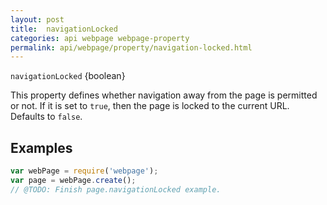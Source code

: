 ```yaml
---
layout: post
title:  navigationLocked
categories: api webpage webpage-property
permalink: api/webpage/property/navigation-locked.html
---
```


`navigationLocked` {boolean}

This property defines whether navigation away from the page is permitted or not. If it is set to `true`, then the page is locked to the current URL. Defaults to `false`.

## Examples

```javascript
var webPage = require('webpage');
var page = webPage.create();
// @TODO: Finish page.navigationLocked example.
```








